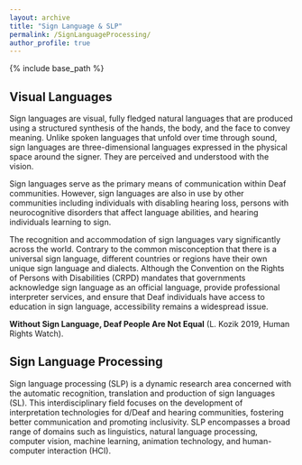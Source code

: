 ```yaml
---
layout: archive
title: "Sign Language & SLP"
permalink: /SignLanguageProcessing/
author_profile: true
---
```


{% include base_path %}

## Visual Languages

Sign languages are visual, fully fledged natural languages that are produced using a structured synthesis of the hands, the body, and the face to convey meaning. Unlike spoken languages that unfold over time through sound, sign languages are three-dimensional languages expressed in the physical space around the signer. They are perceived and understood with the vision.

Sign languages serve as the primary means of communication within Deaf communities. However, sign languages are also in use by other communities including individuals with disabling hearing loss, persons with neurocognitive disorders that affect language abilities, and hearing individuals learning to sign.

The recognition and accommodation of sign languages vary significantly across the world. Contrary to the common misconception that there is a universal sign language, different countries or regions have their own unique sign language and dialects.  Although the Convention on the Rights of Persons with Disabilities (CRPD) mandates that governments acknowledge sign language as an official language, provide professional interpreter services, and ensure that Deaf individuals have access to education in sign language, accessibility remains a widespread issue. 

__Without Sign Language, Deaf People Are Not Equal__ (L. Kozik 2019, Human Rights Watch).


## Sign Language Processing
Sign language processing (SLP) is a dynamic research area concerned with the automatic recognition, translation and production of sign languages (SL). This interdisciplinary field focuses on the development of interpretation technologies for d/Deaf and hearing communities, fostering better communication and promoting inclusivity. SLP encompasses a broad range of domains such as linguistics, natural language processing, computer vision, machine learning, animation technology, and human-computer interaction (HCI).

